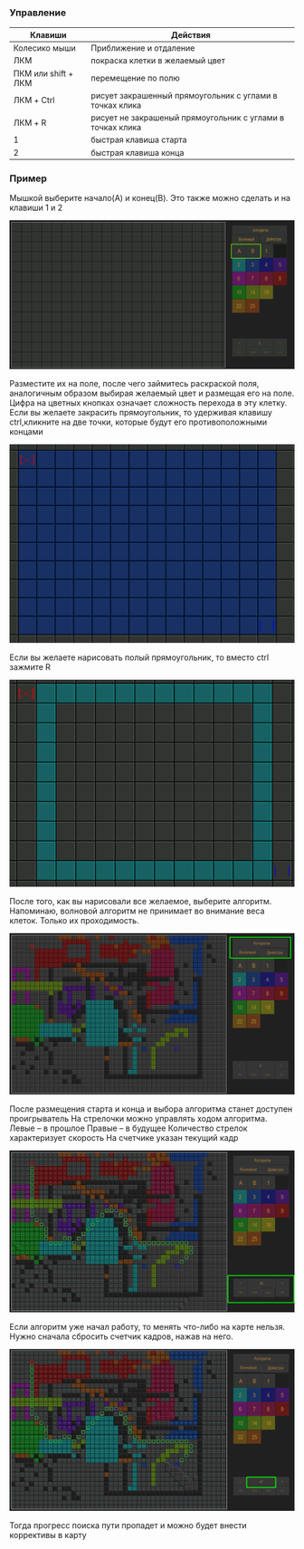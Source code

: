 ### Управление

| Клавиши | Действия|
|---------|---------|
| Колесико мыши | Приближение и отдаление |
| ЛКМ | покраска клетки в желаемый цвет |
| ПКМ или shift + ЛКМ | перемещение по полю |
| ЛКМ + Ctrl | рисует закрашенный прямоугольник с углами в точках клика |
| ЛКМ + R | рисует не закрашеный прямоугольник с углами в точках клика |
| 1 | быстрая клавиша старта |
| 2 | быстрая клавиша конца |

### Пример

Мышкой выберите начало(А) и конец(B). Это также можно сделать и на клавиши 1 и 2

![](docs/images/placing_start_and_end.png)

Разместите их на поле, после чего займитесь раскраской поля, аналогичным образом выбирая желаемый цвет и размещая его на поле. 
Цифра на цветных кнопках означает сложность перехода в эту клетку.
Если вы желаете закрасить прямоугольник, то удерживая клавишу ctrl,кликните на две точки, которые будут его противоположными концами

![](docs/images/filled_reactangle_creation.png)

Если вы желаете нарисовать полый прямоугольник, то вместо ctrl зажмите R

![](docs/images/hollow_rectangle_creation.png)

После того, как вы нарисовали все желаемое, выберите алгоритм.
Напоминаю, волновой алгоритм не принимает во внимание веса клеток. Только их проходимость.

![](docs/images/choosing_algorithm.png)

После размещения старта и конца и выбора алгоритма станет доступен проигрыватель
На стрелочки можно управлять ходом алгоритма. 
Левые – в прошлое
Правые – в будущее
Количество стрелок характеризует скорость
На счетчике указан текущий кадр

![](docs/images/playeer.png)

Если алгоритм уже начал работу, то менять что-либо на карте нельзя.
Нужно сначала сбросить счетчик кадров, нажав на него.

![](docs/images/reset.png)

Тогда прогресс поиска пути пропадет и можно будет внести коррективы в карту